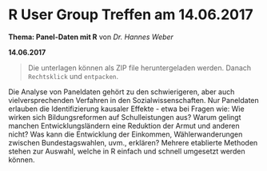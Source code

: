 # R User Group Treffen am 14.06.2017

**Thema: Panel-Daten mit R**
von *Dr. Hannes Weber*

**14.06.2017**

> Die unterlagen können als ZIP file heruntergeladen werden. Danach `Rechtsklick` und `entpacken`.

Die Analyse von Paneldaten gehört zu den schwierigeren, aber auch vielversprechenden Verfahren in den Sozialwissenschaften. Nur Paneldaten erlauben die Identifizierung kausaler Effekte - etwa bei Fragen wie: Wie wirken sich Bildungsreformen auf Schulleistungen aus? Warum gelingt manchen Entwicklungsländern eine Reduktion der Armut und anderen nicht? Was kann die Entwicklung der Einkommen, Wählerwanderungen zwischen Bundestagswahlen, uvm., erklären? Mehrere etablierte Methoden stehen zur Auswahl, welche in R einfach und schnell umgesetzt werden können. 



